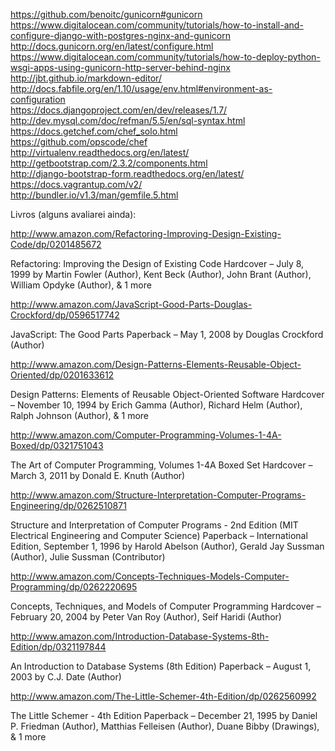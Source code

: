 https://github.com/benoitc/gunicorn#gunicorn  
https://www.digitalocean.com/community/tutorials/how-to-install-and-configure-django-with-postgres-nginx-and-gunicorn  
http://docs.gunicorn.org/en/latest/configure.html  
https://www.digitalocean.com/community/tutorials/how-to-deploy-python-wsgi-apps-using-gunicorn-http-server-behind-nginx  
http://jbt.github.io/markdown-editor/  
http://docs.fabfile.org/en/1.10/usage/env.html#environment-as-configuration  
https://docs.djangoproject.com/en/dev/releases/1.7/  
http://dev.mysql.com/doc/refman/5.5/en/sql-syntax.html  
https://docs.getchef.com/chef_solo.html  
https://github.com/opscode/chef  
http://virtualenv.readthedocs.org/en/latest/  
http://getbootstrap.com/2.3.2/components.html  
http://django-bootstrap-form.readthedocs.org/en/latest/  
https://docs.vagrantup.com/v2/  
http://bundler.io/v1.3/man/gemfile.5.html  


Livros (alguns avaliarei ainda):

http://www.amazon.com/Refactoring-Improving-Design-Existing-Code/dp/0201485672

Refactoring: Improving the Design of Existing Code Hardcover – July 8, 1999
by Martin Fowler (Author), Kent Beck (Author), John Brant (Author), William Opdyke (Author), & 1 more


http://www.amazon.com/JavaScript-Good-Parts-Douglas-Crockford/dp/0596517742

JavaScript: The Good Parts Paperback – May 1, 2008
by Douglas Crockford (Author)

http://www.amazon.com/Design-Patterns-Elements-Reusable-Object-Oriented/dp/0201633612

Design Patterns: Elements of Reusable Object-Oriented Software Hardcover – November 10, 1994
by Erich Gamma (Author), Richard Helm (Author), Ralph Johnson (Author), & 1 more

http://www.amazon.com/Computer-Programming-Volumes-1-4A-Boxed/dp/0321751043

The Art of Computer Programming, Volumes 1-4A Boxed Set Hardcover – March 3, 2011
by Donald E. Knuth (Author)

http://www.amazon.com/Structure-Interpretation-Computer-Programs-Engineering/dp/0262510871

Structure and Interpretation of Computer Programs - 2nd Edition (MIT Electrical Engineering and Computer Science) Paperback – International Edition, September 1, 1996
by Harold Abelson (Author), Gerald Jay Sussman (Author), Julie Sussman (Contributor)

http://www.amazon.com/Concepts-Techniques-Models-Computer-Programming/dp/0262220695

Concepts, Techniques, and Models of Computer Programming Hardcover – February 20, 2004
by Peter Van Roy (Author), Seif Haridi (Author)

http://www.amazon.com/Introduction-Database-Systems-8th-Edition/dp/0321197844

An Introduction to Database Systems (8th Edition) Paperback – August 1, 2003
by C.J. Date (Author)

http://www.amazon.com/The-Little-Schemer-4th-Edition/dp/0262560992

The Little Schemer - 4th Edition Paperback – December 21, 1995
by Daniel P. Friedman (Author), Matthias Felleisen (Author), Duane Bibby (Drawings), & 1 more

